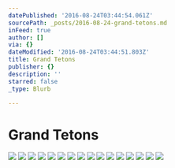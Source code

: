 ```yaml
---
datePublished: '2016-08-24T03:44:54.061Z'
sourcePath: _posts/2016-08-24-grand-tetons.md
inFeed: true
author: []
via: {}
dateModified: '2016-08-24T03:44:51.803Z'
title: Grand Tetons
publisher: {}
description: ''
starred: false
_type: Blurb

---
```

# Grand Tetons
![](https://the-grid-user-content.s3-us-west-2.amazonaws.com/bd915de9-92c0-47b8-b6f0-a4951e33c318.jpg)
![](https://the-grid-user-content.s3-us-west-2.amazonaws.com/e0196a68-7609-46b0-ba50-fc297555016f.jpg)
![](https://the-grid-user-content.s3-us-west-2.amazonaws.com/c54b83e9-1e36-43e0-b332-b7b37ecab7b0.jpg)
![](https://the-grid-user-content.s3-us-west-2.amazonaws.com/6d5b1734-32e7-4009-8b9b-363232a2ff10.jpg)
![](https://the-grid-user-content.s3-us-west-2.amazonaws.com/fcbc760d-a257-4faa-b71e-0e77f7c61945.jpg)
![](https://the-grid-user-content.s3-us-west-2.amazonaws.com/b6266e0a-1e00-411d-a10f-bdb6a4bd715a.jpg)
![](https://the-grid-user-content.s3-us-west-2.amazonaws.com/eecae9b2-cdab-4147-a566-b41005e89119.jpg)
![](https://the-grid-user-content.s3-us-west-2.amazonaws.com/8fa4ad83-6632-497e-a47b-a86b4a5a5729.jpg)
![](https://the-grid-user-content.s3-us-west-2.amazonaws.com/27d365e0-2df2-49e2-8ba5-71f956c81039.jpg)
![](https://the-grid-user-content.s3-us-west-2.amazonaws.com/74c024aa-2898-4bd3-ac72-72426cd04ecb.jpg)
![](https://the-grid-user-content.s3-us-west-2.amazonaws.com/1bb43f86-ecf9-40b8-a356-86c93744400f.jpg)
![](https://the-grid-user-content.s3-us-west-2.amazonaws.com/b945721b-e94c-4092-b4e3-4a93b6b4a8cd.jpg)
![](https://the-grid-user-content.s3-us-west-2.amazonaws.com/eab6049c-20ad-4504-939c-277e313c1ed1.jpg)
![](https://the-grid-user-content.s3-us-west-2.amazonaws.com/23b09577-6a49-4fed-9e33-af874785bca8.jpg)
![](https://the-grid-user-content.s3-us-west-2.amazonaws.com/c2b68d3e-195a-49d6-83bc-c32ef4a1c2fb.jpg)
![](https://the-grid-user-content.s3-us-west-2.amazonaws.com/4c813586-d2cf-42cf-8b25-aabb28932d9e.jpg)